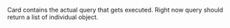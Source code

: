 Card contains the actual query that gets executed. Right now query should return a list of individual object.
